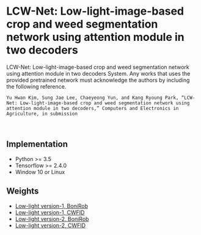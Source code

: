 # LCW-Net: Low-light-image-based crop and weed segmentation network using attention module in two decoders
LCW-Net: Low-light-image-based crop and weed segmentation network using attention module in two decoders System. Any works that uses the provided pretrained network must acknowledge the authors by including the following reference.


    Yu Hwan Kim, Sung Jae Lee, Chaeyeong Yun, and Kang Ryoung Park, “LCW-Net: Low-light-image-based crop and weed segmentation network using attention module in two decoders,” Computers and Electronics in Agriculture, in submission 
    
<br>

## Implementation
* Python >= 3.5
* Tensorflow >= 2.4.0
* Window 10 or Linux

## Weights
* [Low-light version-1, BoniRob](https://drive.google.com/file/d/1WamSbM85dRqKTNXkWI5NcMpEtMFX-XY5/view?usp=sharing)
* [Low-light version-1, CWFID](https://drive.google.com/file/d/1rDWwU5FiRL8zBXMkfQ6BojDzj_mz6SHw/view?usp=sharing)
* [Low-light version-2, BoniRob](https://drive.google.com/file/d/1_Z1AkfpjhaaXtMjYqqg2cwuScbeBYXHY/view?usp=sharing)
* [Low-light version-2, CWFID](https://drive.google.com/file/d/1_Z1AkfpjhaaXtMjYqqg2cwuScbeBYXHY/view?usp=sharing)


